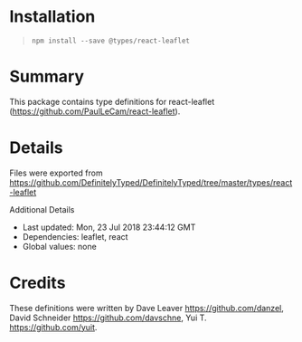 # Installation
> `npm install --save @types/react-leaflet`

# Summary
This package contains type definitions for react-leaflet (https://github.com/PaulLeCam/react-leaflet).

# Details
Files were exported from https://github.com/DefinitelyTyped/DefinitelyTyped/tree/master/types/react-leaflet

Additional Details
 * Last updated: Mon, 23 Jul 2018 23:44:12 GMT
 * Dependencies: leaflet, react
 * Global values: none

# Credits
These definitions were written by Dave Leaver <https://github.com/danzel>, David Schneider <https://github.com/davschne>, Yui T. <https://github.com/yuit>.
